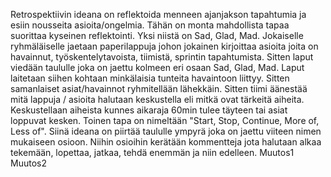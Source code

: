Retrospektiivin ideana on reflektoida menneen ajanjakson tapahtumia ja esiin nousseita asioita/ongelmia. Tähän on monta mahdollista tapaa suorittaa kyseinen reflektointi. Yksi niistä on Sad, Glad, Mad. Jokaiselle ryhmäläiselle jaetaan paperilappuja johon jokainen kirjoittaa asioita joita on havainnut, työskentelytavoista, tiimistä, sprintin tapahtumista. Sitten laput viedään taululle joka on jaettu kolmeen eri osaan Sad, Glad, Mad. Laput laitetaan siihen kohtaan minkälaisia tunteita havaintoon liittyy. Sitten samanlaiset asiat/havainnot ryhmitellään lähekkäin. Sitten tiimi äänestää mitä lappuja / asioita halutaan keskustella eli mitkä ovat tärkeitä aiheita. Keskustellaan aiheista kunnes aikaraja 60min tulee täyteen tai asiat loppuvat kesken. Toinen tapa on nimeltään "Start, Stop, Continue, More of, Less of". Siinä ideana on piirtää taululle ympyrä joka on jaettu viiteen nimen mukaiseen osioon. Niihin osioihin kerätään kommentteja jota halutaan alkaa tekemään, lopettaa, jatkaa, tehdä enemmän ja niin edelleen.
Muutos1
Muutos2
